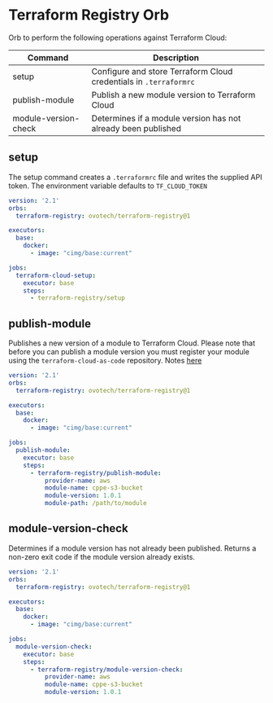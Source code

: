 # Terraform Registry Orb

Orb to perform the following operations against Terraform Cloud:

| Command              | Description                                                       |
| ---------------------| ------------------------------------------------------------------|
| setup                | Configure and store Terraform Cloud credentials in `.terraformrc` |
| publish-module       | Publish a new module version to Terraform Cloud                   |
| module-version-check | Determines if a module version has not already been published     |


## setup

The setup command creates a `.terraformrc` file and writes the supplied
API token.  The environment variable defaults to `TF_CLOUD_TOKEN`

```yaml
version: '2.1'
orbs:
  terraform-registry: ovotech/terraform-registry@1

executors:
  base:
    docker:
      - image: "cimg/base:current"

jobs:
  terraform-cloud-setup:
    executor: base
    steps:
      - terraform-registry/setup
```

## publish-module

Publishes a new version of a module to Terraform Cloud.  Please note that
before you can publish a module version you must register your module
using the `terraform-cloud-as-code` repository.  Notes
[here](https://github.com/ovotech/terraform-cloud-as-code/blob/main/PUBLISHING_MODULES.md)

```yaml
version: '2.1'
orbs:
  terraform-registry: ovotech/terraform-registry@1

executors:
  base:
    docker:
      - image: "cimg/base:current"

jobs:
  publish-module:
    executor: base
    steps:
      - terraform-registry/publish-module:
          provider-name: aws
          module-name: cppe-s3-bucket
          module-version: 1.0.1
          module-path: /path/to/module

```

## module-version-check

Determines if a module version has not already been published.  Returns a
non-zero exit code if the module version already exists.

```yaml
version: '2.1'
orbs:
  terraform-registry: ovotech/terraform-registry@1

executors:
  base:
    docker:
      - image: "cimg/base:current"

jobs:
  module-version-check:
    executor: base
    steps:
      - terraform-registry/module-version-check:
          provider-name: aws
          module-name: cppe-s3-bucket
          module-version: 1.0.1
```

